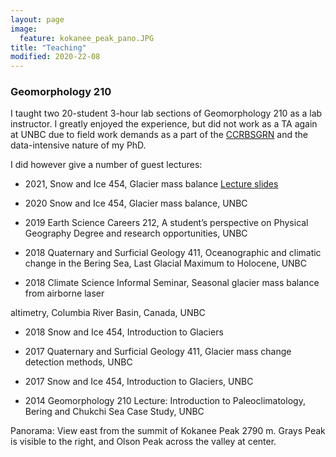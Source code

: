 ```yaml
---
layout: page
image:
  feature: kokanee_peak_pano.JPG
title: "Teaching"
modified: 2020-22-08
---
```


### Geomorphology 210

I taught two 20-student 3-hour lab sections of Geomorphology 210 as a lab instructor. I greatly enjoyed the experience, but did not work as a TA again at UNBC due to field work demands as a part of the [CCRBSGRN](https://ourtrust.org/new-research-available-columbia-basin-glaciers/) and the data-intensive nature of my PhD.

I did however give a number of guest lectures:

- 2021, Snow and Ice 454, Glacier mass balance [Lecture slides](/teaching/glacier_mass_balance_snow_and_ice_lecture2021.pdf)

- 2020    Snow and Ice 454, Glacier mass balance, UNBC 

- 2019	Earth Science Careers 212, A student’s perspective on Physical Geography Degree and research opportunities, UNBC 

- 2018	Quaternary and Surficial Geology 411, Oceanographic and climatic change in the Bering Sea, Last Glacial Maximum to Holocene, UNBC 

- 2018 	Climate Science Informal Seminar, Seasonal glacier mass balance from airborne laser  

altimetry, Columbia River Basin, Canada, UNBC 

- 2018	Snow and Ice 454, Introduction to Glaciers 

- 2017 	Quaternary and Surficial Geology 411, Glacier mass change detection methods, UNBC 

- 2017 	Snow and Ice 454, Introduction to Glaciers, UNBC 

- 2014 	Geomorphology 210 Lecture: Introduction to Paleoclimatology, Bering and Chukchi Sea Case Study, UNBC 

Panorama: View east from the summit of Kokanee Peak 2790 m. Grays Peak is visible to the right, and Olson Peak across the valley at center. 
